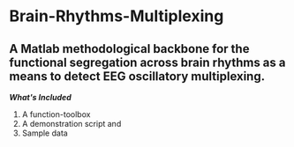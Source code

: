 # Brain-Rhythms-Multiplexing
## A Matlab methodological backbone for the functional segregation across brain rhythms as a means to detect EEG oscillatory multiplexing. 
***What's Included***
1. A function-toolbox 
2. A demonstration script and 
3. Sample data 
